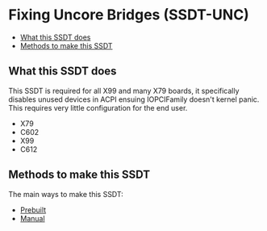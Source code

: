 # Fixing Uncore Bridges (SSDT-UNC)

* [What this SSDT does](#what-this-ssdt-does)
* [Methods to make this SSDT](#methods-to-make-this-ssdt)
 
## What this SSDT does

This SSDT is required for all X99 and many X79 boards, it specifically disables unused devices in ACPI ensuing IOPCIFamily doesn't kernel panic. This requires very little configuration for the end user.

* X79
* C602
* X99
* C612

## Methods to make this SSDT

The main ways to make this SSDT:

* [Prebuilt](/Universal/unc0-methods/prebuilt.md)
* [Manual](/Universal/unc0-methods/manual.md)